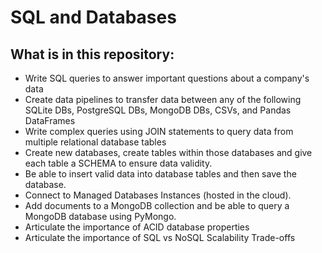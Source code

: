 # SQL and Databases

## What is in this repository: 

- Write SQL queries to answer important questions about a company's data
- Create data pipelines to transfer data between any of the following SQLite DBs, PostgreSQL DBs, MongoDB DBs, CSVs, and Pandas DataFrames
- Write complex queries using JOIN statements to query data from multiple relational database tables
- Create new databases, create tables within those databases and give each table a SCHEMA to ensure data validity. 
- Be able to insert valid data into database tables and then save the database.
- Connect to Managed Databases Instances (hosted in the cloud).
- Add documents to a MongoDB collection and be able to query a MongoDB database using PyMongo.
- Articulate the importance of ACID database properties 
- Articulate the importance of SQL vs NoSQL Scalability Trade-offs
